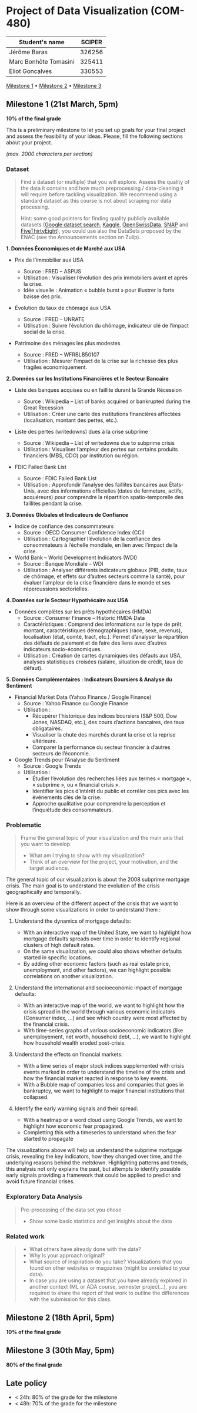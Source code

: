 # Project of Data Visualization (COM-480)

| Student's name | SCIPER |
| -------------- | ------ |
|Jérôme Baras | 326256 |
|Marc Bonhôte Tomasini | 325411 |
|Eliot Goncalves | 330553 |

[Milestone 1](#milestone-1) • [Milestone 2](#milestone-2) • [Milestone 3](#milestone-3)

## Milestone 1 (21st March, 5pm)

**10% of the final grade**

This is a preliminary milestone to let you set up goals for your final project and assess the feasibility of your ideas.
Please, fill the following sections about your project.

*(max. 2000 characters per section)*

### Dataset

> Find a dataset (or multiple) that you will explore. Assess the quality of the data it contains and how much preprocessing / data-cleaning it will require before tackling visualization. We recommend using a standard dataset as this course is not about scraping nor data processing.
>
> Hint: some good pointers for finding quality publicly available datasets ([Google dataset search](https://datasetsearch.research.google.com/), [Kaggle](https://www.kaggle.com/datasets), [OpenSwissData](https://opendata.swiss/en/), [SNAP](https://snap.stanford.edu/data/) and [FiveThirtyEight](https://data.fivethirtyeight.com/)), you could use also the DataSets proposed by the ENAC (see the Announcements section on Zulip).
>
**1. Données Économiques et de Marché aux USA**
- Prix de l’immobilier aux USA
    - Source : FRED – ASPUS
    - Utilisation : Visualiser l’évolution des prix immobiliers avant et après la crise.
    - Idée visuelle : Animation « bubble burst » pour illustrer la forte baisse des prix.

- Évolution du taux de chômage aux USA
    - Source : FRED – UNRATE
    - Utilisation : Suivre l’évolution du chômage, indicateur clé de l’impact social de la crise.

- Patrimoine des ménages les plus modestes
    - Source : FRED – WFRBLB50107
    - Utilisation : Mesurer l’impact de la crise sur la richesse des plus fragiles économiquement.

**2. Données sur les Institutions Financières et le Secteur Bancaire**
- Liste des banques acquises ou en faillite durant la Grande Récession
    - Source : Wikipedia – List of banks acquired or bankrupted during the Great Recession
    - Utilisation : Créer une carte des institutions financières affectées (localisation, montant des pertes, etc.).

- Liste des pertes (writedowns) dues à la crise subprime
    - Source : Wikipedia – List of writedowns due to subprime crisis
    - Utilisation : Visualiser l’ampleur des pertes sur certains produits financiers (MBS, CDO) par institution ou région.
- FDIC Failed Bank List
    - Source : FDIC Failed Bank List
    - Utilisation : Approfondir l’analyse des faillites bancaires aux États-Unis, avec des informations officielles (dates de fermeture, actifs, acquéreurs) pour comprendre la répartition spatio-temporelle des faillites pendant la crise.

**3. Données Globales et Indicateurs de Confiance**
- Indice de confiance des consommateurs
    - Source : OECD Consumer Confidence Index (CCI)
    - Utilisation : Cartographier l’évolution de la confiance des consommateurs à l’échelle mondiale, en lien avec l’impact de la crise.
- World Bank – World Development Indicators (WDI)
    - Source : Banque Mondiale – WDI
    - Utilisation : Analyser différents indicateurs globaux (PIB, dette, taux de chômage, et effets sur d’autres secteurs comme la santé), pour évaluer l’ampleur de la crise financière dans le monde et ses répercussions sectorielles.

**4. Données sur le Secteur Hypothécaire aux USA**
- Données complètes sur les prêts hypothécaires (HMDA)
    - Source : Consumer Finance – Historic HMDA Data
    - Caractéristiques : Comprend des informations sur le type de prêt, montant, caractéristiques démographiques (race, sexe, revenus), localisation (état, comté, tract, etc.). Permet d’analyser la répartition des défauts de paiement et de faire des liens avec d’autres indicateurs socio-économiques.
    - Utilisation : Création de cartes dynamiques des défauts aux USA, analyses statistiques croisées (salaire, situation de crédit, taux de défaut).
 
**5. Données Complémentaires : Indicateurs Boursiers & Analyse du Sentiment**
- Financial Market Data (Yahoo Finance / Google Finance)
    - Source : Yahoo Finance ou Google Finance
    - Utilisation :
        - Récupérer l’historique des indices boursiers (S&P 500, Dow Jones, NASDAQ, etc.), des cours d’actions bancaires, des taux obligataires.
        - Visualiser la chute des marchés durant la crise et la reprise ultérieure.
        - Comparer la performance du secteur financier à d’autres secteurs de l’économie.
- Google Trends pour l’Analyse du Sentiment
    - Source : Google Trends
    - Utilisation :
        - Étudier l’évolution des recherches liées aux termes « mortgage », « subprime », ou « financial crisis ».
        - Identifier les pics d’intérêt du public et corréler ces pics avec les événements clés de la crise.
        - Approche qualitative pour comprendre la perception et l’inquiétude des consommateurs.


### Problematic

> Frame the general topic of your visualization and the main axis that you want to develop.
> - What am I trying to show with my visualization?
> - Think of an overview for the project, your motivation, and the target audience.

The general topic of our visualization is about the 2008 subprime mortgage crisis. The main goal is to understand the evolution of the crisis geographically and temporally.

Here is an overview of the different aspect of the crisis that we want to show through some visualizations in order to understand them :
1. Understand the dynamics of mortgage defaults:
    - With an interactive map of the United State, we want to highlight how mortgage defaults spreads over time in order to identify regional clusters of high default rates.
    - On the same visualization, we could also shows whether defaults started in specific locations.
    - By adding other economic factors (such as real estate price, unemployment, and other factors), we can highlight possible correlations on another visualization. 

2. Understand the international and socioeconomic impact of mortgage defaults:
    - With an interactive map of the world, we want to highlight how the crisis spread in the world through various economic indicators (Consumer index, ...) and see which country were most affected by the financial crisis.
    - With time-series graphs of various socioeconomic indicators (like unemployement, net worth, household debt, ...), we want to highlight how household wealth eroded post-crisis.

3. Understand the effects on financial markets:
    - With a time series of major stock indices supplemented with crisis events marked in order to understand the timeline of the crisis and how the financial market reacted in response to key events.
    - With a Bubble map of companies loss and companies that goes in bankruptcy, we want to highlight to major financial institutions that collapsed.
   
4. Identify the early warning signals and their spread:
    - With a heatmap or a word cloud using Google Trends, we want to highlight how economic fear propagated.
    - Completting this with a timeseries to understand when the fear started to propagate

The visualizations above will help us understand the subprime mortgage crisis, revealing the key indicators, how they changed over time, and the underlying reasons behind the meltdown. Highlighting patterns and trends, this analysis not only explains the past, but attempts to identify possible early signals providing a framework that could be applied to predict and avoid future financial crises.

### Exploratory Data Analysis

> Pre-processing of the data set you chose
> - Show some basic statistics and get insights about the data

### Related work


> - What others have already done with the data?
> - Why is your approach original?
> - What source of inspiration do you take? Visualizations that you found on other websites or magazines (might be unrelated to your data).
> - In case you are using a dataset that you have already explored in another context (ML or ADA course, semester project...), you are required to share the report of that work to outline the differences with the submission for this class.

## Milestone 2 (18th April, 5pm)

**10% of the final grade**


## Milestone 3 (30th May, 5pm)

**80% of the final grade**


## Late policy

- < 24h: 80% of the grade for the milestone
- < 48h: 70% of the grade for the milestone

